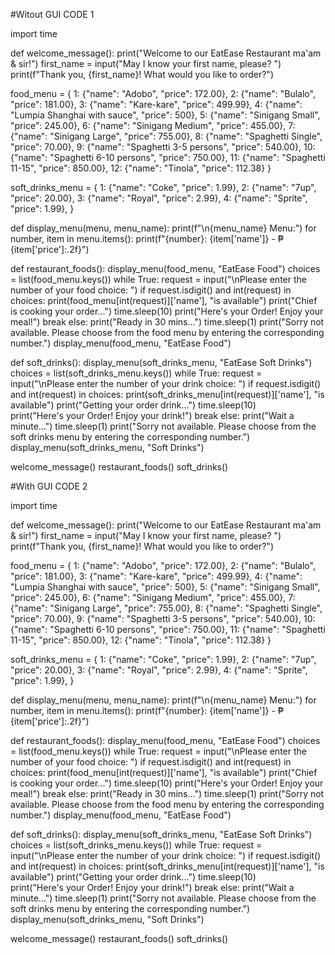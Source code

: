 #Witout GUI CODE 1


import time

def welcome_message():
    print("Welcome to our EatEase Restaurant ma'am & sir!")
    first_name = input("May I know your first name, please? ")
    print(f"Thank you, {first_name}! What would you like to order?")

food_menu = {
    1: {"name": "Adobo", "price": 172.00},
    2: {"name": "Bulalo", "price": 181.00},
    3: {"name": "Kare-kare", "price": 499.99},
    4: {"name": "Lumpia Shanghai with sauce", "price": 500},
    5: {"name": "Sinigang Small", "price": 245.00},
    6: {"name": "Sinigang Medium", "price": 455.00},
    7: {"name": "Sinigang Large", "price": 755.00},
    8: {"name": "Spaghetti Single", "price": 70.00},
    9: {"name": "Spaghetti 3-5 persons", "price": 540.00},
    10: {"name": "Spaghetti 6-10 persons", "price": 750.00},
    11: {"name": "Spaghetti 11-15", "price": 850.00},
    12: {"name": "Tinola", "price": 112.38}
}

soft_drinks_menu = {
    1: {"name": "Coke", "price": 1.99},
    2: {"name": "7up", "price": 20.00},
    3: {"name": "Royal", "price": 2.99},
    4: {"name": "Sprite", "price": 1.99},
}

def display_menu(menu, menu_name):
    print(f"\n{menu_name} Menu:")
    for number, item in menu.items():
        print(f"{number}: {item['name']} - ₱{item['price']:.2f}")

def restaurant_foods():
    display_menu(food_menu, "EatEase Food")
    choices = list(food_menu.keys())
    while True:
        request = input("\nPlease enter the number of your food choice: ")
        if request.isdigit() and int(request) in choices:
            print(food_menu[int(request)]['name'], "is available")
            print("Chief is cooking your order...")
            time.sleep(10) 
            print("Here's your Order! Enjoy your meal!")
            break
        else:
            print("Ready in 30 mins...")
            time.sleep(1)
            print("Sorry not available. Please choose from the food menu by entering the corresponding number.")
            display_menu(food_menu, "EatEase Food")
        
def soft_drinks():
    display_menu(soft_drinks_menu, "EatEase Soft Drinks")
    choices = list(soft_drinks_menu.keys())
    while True:
        request = input("\nPlease enter the number of your drink choice: ")
        if request.isdigit() and int(request) in choices:
            print(soft_drinks_menu[int(request)]['name'], "is available")
            print("Getting your order drink...")
            time.sleep(10)  
            print("Here's your Order! Enjoy your drink!")
            break
        else:
            print("Wait a minute...")
            time.sleep(1)
            print("Sorry not available. Please choose from the soft drinks menu by entering the corresponding number.")
            display_menu(soft_drinks_menu, "Soft Drinks")

welcome_message()
restaurant_foods()
soft_drinks()




#With GUI CODE 2



import time

def welcome_message():
    print("Welcome to our EatEase Restaurant ma'am & sir!")
    first_name = input("May I know your first name, please? ")
    print(f"Thank you, {first_name}! What would you like to order?")

food_menu = {
    1: {"name": "Adobo", "price": 172.00},
    2: {"name": "Bulalo", "price": 181.00},
    3: {"name": "Kare-kare", "price": 499.99},
    4: {"name": "Lumpia Shanghai with sauce", "price": 500},
    5: {"name": "Sinigang Small", "price": 245.00},
    6: {"name": "Sinigang Medium", "price": 455.00},
    7: {"name": "Sinigang Large", "price": 755.00},
    8: {"name": "Spaghetti Single", "price": 70.00},
    9: {"name": "Spaghetti 3-5 persons", "price": 540.00},
    10: {"name": "Spaghetti 6-10 persons", "price": 750.00},
    11: {"name": "Spaghetti 11-15", "price": 850.00},
    12: {"name": "Tinola", "price": 112.38}
}

soft_drinks_menu = {
    1: {"name": "Coke", "price": 1.99},
    2: {"name": "7up", "price": 20.00},
    3: {"name": "Royal", "price": 2.99},
    4: {"name": "Sprite", "price": 1.99},
}

def display_menu(menu, menu_name):
    print(f"\n{menu_name} Menu:")
    for number, item in menu.items():
        print(f"{number}: {item['name']} - ₱{item['price']:.2f}")

def restaurant_foods():
    display_menu(food_menu, "EatEase Food")
    choices = list(food_menu.keys())
    while True:
        request = input("\nPlease enter the number of your food choice: ")
        if request.isdigit() and int(request) in choices:
            print(food_menu[int(request)]['name'], "is available")
            print("Chief is cooking your order...")
            time.sleep(10) 
            print("Here's your Order! Enjoy your meal!")
            break
        else:
            print("Ready in 30 mins...")
            time.sleep(1)
            print("Sorry not available. Please choose from the food menu by entering the corresponding number.")
            display_menu(food_menu, "EatEase Food")
        
def soft_drinks():
    display_menu(soft_drinks_menu, "EatEase Soft Drinks")
    choices = list(soft_drinks_menu.keys())
    while True:
        request = input("\nPlease enter the number of your drink choice: ")
        if request.isdigit() and int(request) in choices:
            print(soft_drinks_menu[int(request)]['name'], "is available")
            print("Getting your order drink...")
            time.sleep(10)  
            print("Here's your Order! Enjoy your drink!")
            break
        else:
            print("Wait a minute...")
            time.sleep(1)
            print("Sorry not available. Please choose from the soft drinks menu by entering the corresponding number.")
            display_menu(soft_drinks_menu, "Soft Drinks")

welcome_message()
restaurant_foods()
soft_drinks()

